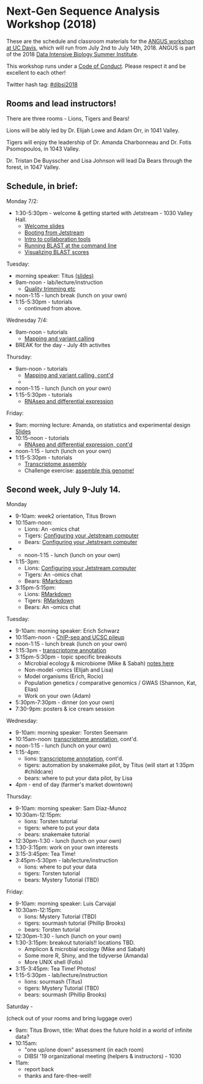 # Next-Gen Sequence Analysis Workshop (2018)

These are the schedule and classroom materials for the
[ANGUS workshop at UC Davis](http://ivory.idyll.org/dibsi/ANGUS.html),
which will run from July 2nd to July 14th, 2018.  ANGUS is part of the
2018
[Data Intensive Biology Summer Institute](http://ivory.idyll.org/dibsi/).

This workshop runs under a [Code of Conduct](code-of-conduct.html). Please
respect it and be excellent to each other!

Twitter hash tag: [#dibsi2018](https://twitter.com/search?f=tweets&q=%23dibsi2018&src=typd)

## Rooms and lead instructors!

There are three rooms - Lions, Tigers and Bears!

Lions will be ably led by Dr. Elijah Lowe and Adam Orr, in 1041 Valley.

Tigers will enjoy the leadership of Dr. Amanda Charbonneau and Dr. Fotis Psomopoulos, in 1043 Valley.

Dr. Tristan De Buysscher and Lisa Johnson will lead Da Bears through the forest, in 1047 Valley.

## Schedule, in brief:

Monday 7/2:
* 1:30-5:30pm - welcome & getting started with Jetstream - 1030 Valley Hall.
	* [Welcome slides](https://docs.google.com/presentation/d/1bAfTYNigeYXC1EWrjpAEaFc9zWd_JxXlk9DJ99MXo7g/edit#slide=id.g3cc5aa73e1_0_81)
	* [Booting from Jetstream](https://angus.readthedocs.io/en/2018/jetstream/boot.html)
	* [Intro to collaboration tools](https://angus.readthedocs.io/en/2018/online-tools.html)
	* [Running BLAST at the command line](https://angus.readthedocs.io/en/2018/running-command-line-blast.html)
	* [Visualizing BLAST scores](https://angus.readthedocs.io/en/2018/visualizing-blast-scores-with-RStudio.html)

Tuesday:
* morning speaker: Titus [(slides)](https://osf.io/cp8tw/)
* 9am-noon - lab/lecture/instruction
	* [Quality trimming etc](https://angus.readthedocs.io/en/2018/quality-and-trimming.html)
* noon-1:15 - lunch break (lunch on your own)
* 1:15-5:30pm - tutorials
	* continued from above.

Wednesday 7/4:
* 9am-noon - tutorials
	* [Mapping and variant calling](https://angus.readthedocs.io/en/2018/mapping-variant-calling.html)
* BREAK for the day - July 4th activites

Thursday:
* 9am-noon - tutorials
	* [Mapping and variant calling, cont'd](https://angus.readthedocs.io/en/2018/mapping-variant-calling.html)
	*
* noon-1:15 - lunch (lunch on your own)
* 1:15-5:30pm - tutorials
	* [RNAseq and differential expression](https://angus.readthedocs.io/en/2018/rna-seq.html)

Friday:
* 9am: morning lecture: Amanda, on statistics and experimental design [Slides](https://github.com/ngs-docs/angus/blob/2018/StatsNstuff.pdf)
* 10:15-noon - tutorials
	* [RNAseq and differential expression, cont'd](https://angus.readthedocs.io/en/2018/rna-seq.html)
* noon-1:15 - lunch (lunch on your own)
* 1:15-5:30pm - tutorials
	* [Transcriptome assembly](https://angus.readthedocs.io/en/2018/transcriptome-assembly.html)
    * Challenge exercise: [assemble this genome!](genome-assembly.html)


## Second week, July 9-July 14.

Monday
* 9-10am: week2 orientation, Titus Brown
* 10:15am-noon:
	* Lions: An -omics chat
	* Tigers: [Configuring your Jetstream computer](jetstream-bioconda-config.html)
	* Bears: [Configuring your Jetstream computer](jetstream-bioconda-config.html)
* * noon-1:15 - lunch (lunch on your own)
* 1:15-3pm:
	* Lions: [Configuring your Jetstream computer](jetstream-bioconda-config.html)
	* Tigers: An -omics chat
	* Bears: [RMarkdown](rmarkdown_rnaseq.html)
* 3:15pm-5:15pm:
	* Lions: [RMarkdown](rmarkdown_rnaseq.html)
	* Tigers: [RMarkdown](rmarkdown_rnaseq.html)
	* Bears: An -omics chat

Tuesday:
* 9-10am: morning speaker: Erich Schwarz
* 10:15am-noon -  [ChIP-seq and UCSC pileup](chip-seq.html)
* noon-1:15 - lunch break (lunch on your own)
* 1:15:3pm - [transcriptome annotation](dammit_annotation.html)
* 3:15pm-5:30pm - topic specific breakouts
  * Microbial ecology & microbiome (Mike & Sabah) [notes here](https://hackmd.io/bXyY0ttZSGaIFcnvwdKEVw?view)
  * Non-model -omics (Elijah and Lisa)
  * Model organisms (Erich, Rocio)
  * Population genetics / comparative genomics / GWAS (Shannon, Kat, Elias)
  * Work on your own (Adam)
* 5:30pm-7:30pm - dinner (on your own)
* 7:30-9pm: posters & ice cream session

Wednesday:
* 9-10am: morning speaker: Torsten Seemann
* 10:15am-noon: [transcriptome annotation](dammit_annotation.html), cont'd.
* noon-1:15 - lunch (lunch on your own)
* 1:15-4pm:
  * lions: [transcriptome annotation](dammit_annotation.html), cont'd.
  * tigers: automation by snakemake pilot, by Titus (will start at 1:35pm #childcare)
  * bears: where to put your data pilot, by Lisa
* 4pm - end of day (farmer's market downtown)

Thursday:
* 9-10am: morning speaker: Sam Diaz-Munoz
* 10:30am-12:15pm:
  * lions: Torsten tutorial
  * tigers: where to put your data
  * bears: snakemake tutorial
* 12:30pm-1:30 - lunch (lunch on your own)
* 1:30-3:15pm: work on your own interests
* 3:15-3:45pm: Tea Time!
* 3:45pm-5:30pm - lab/lecture/instruction
  * lions: where to put your data
  * tigers: Torsten tutorial
  * bears: Mystery Tutorial (TBD)

Friday:
* 9-10am: morning speaker: Luis Carvajal
* 10:30am-12:15pm:
  * lions: Mystery Tutorial (TBD)
  * tigers: sourmash tutorial (Phillip Brooks) 
  * bears: Torsten tutorial
* 12:30pm-1:30 - lunch (lunch on your own)
* 1:30-3:15pm: breakout tutorials!! locations TBD.
  * Amplicon & microbial ecology (Mike and Sabah)
  * Some more R, Shiny, and the tidyverse (Amanda)
  * More UNIX shell (Fotis)
* 3:15-3:45pm: Tea Time! Photos!
* 1:15-5:30pm - lab/lecture/instruction
  * lions: sourmash (Titus)
  * tigers: Mystery Tutorial (TBD)
  * bears: sourmash (Phillip Brooks)

Saturday -

(check out of your rooms and bring luggage over)

* 9am: Titus Brown, title: What does the future hold in a world of infinite data?
* 10:15am:
  * "one up/one down" assessment (in each room)
  * DIBSI '19 organizational meeting (helpers & instructors) - 1030
* 11am:
  * report back
  * thanks and fare-thee-well!

<!-- ## The main workshop materials
=======
## The main workshop materials - Week #1

### Monday, Day 1, and Tuesday, Day 2: Introduction

Monday 1:30pm - [welcome slides](https://docs.google.com/presentation/d/1bAfTYNigeYXC1EWrjpAEaFc9zWd_JxXlk9DJ99MXo7g/edit#slide=id.g3cc5aa73e1_0_81)

Day 1 & 2 notes on hackmd: [ [Lions](https://hackmd.io/_Uz8eppqQ1q5SxdSK8YbYQ) / [Tigers](https://hackmd.io/_PoKiVLERKaLuvypcBsa2A) / [Bears](https://hackmd.io/OSRXcLuNRQaz-OtQTFPKhg) ]

Assessment. (Please fill out pre-assessment survey.)

[Booting a cloud computer from Jetstream!](jetstream/boot.html)

While your Jetstream computer is
booting... [Intro to collaboration tools](online-tools.html)

**Tuesday 9am: talk by Titus in 1030 Valley Hall. [(slides)](https://osf.io/cp8tw/)**

Tuesday, remainder of the day:

[Running BLAST at the command line](running-command-line-blast.html)

[Visualizing BLAST scores with RStudio](visualizing-blast-scores-with-RStudio.html)

[Short-read quality trimming](quality-and-trimming.html)

### Wednesday, Day 3 (July 4th)

We will start **in our classrooms** at 9am.

[Mapping and variant calling](mapping-variant-calling.html)

**End at noon, lunch on your own.**

### Thursday, Day 4 (July 5th)

**Start at 9am in Valley Hall, details TBD.**

[Mapping and variant calling](mapping-variant-calling.html)

[RNAseq differential expression](rna-seq.html)

### Thursday, Day 5 (July 6th)

**Start at 9am in Valley Hall, details TBD.**

[Transcriptome assembly](transcriptome-assembly.html)

-->
